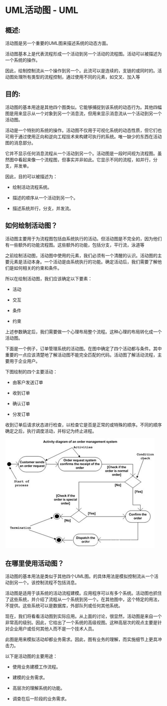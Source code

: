 # UML活动图 - UML

## 概述:

活动图是另一个重要的UML图来描述系统的动态方面。

活动图基本上是代表流程形成一个活动到另一个活动的流程图。活动可以被描述为一个系统的操作。

因此，绘制控制流从一个操作到另一个。此流可以是连续的，支链的或同时的。活动图处理所有类型的流程控制，通过使用不同的元素，如交叉、加入等

## 目的:

活动图的基本用途是其他四个图类似。它能够捕捉到该系统的动态行为。其他四幅图是用来显示从一个对象到另一个消息流，但用来显示消息流从一个活动到另一个活动图。

活动是一个特别的系统的操作。活动图不仅用于可视化系统的动态性质，但它们也可用于通过使用正向和逆向工程技术来构建可执行的系统。唯一缺少的东西在活动图的消息部分。

它并不显示任何消息流程从一个活动到另一个。活动图是一段时间视为流程图。虽然图中看起来像一个流程图，但事实并非如此。它显示不同的流程，如并行，分支，并发单。

因此，目的可以被描述为：

*   绘制活动流程系统。

*   描述的顺序从一个活动到另一个。

*   描述系统并行，分支，并发流。

## 如何绘制活动图？

活动图主要用于为流程图包括由系统执行的活动。但活动图是不完全的，因为他们有一些额外的功能流程图。这些额外的功能，包括分支，平行流，泳道等

之前绘制活动图，活动图中使用的元素，我们必须有一个清醒的认识。活动图的主要元素是活动本身。一个活动是由系统执行的功能。确定活动后，我们需要了解他们是如何相关的约束和条件。

所以在绘制活动图，我们应该确定以下要素：

*   活动

*   交互

*   条件

*   约束

上述参数确定后，我们需要做一个心理布局整个流程。这种心理的布局转化成一个活动图。

下面是一个例子，订单管理系统的活动图。在图中确定了四个活动都与条件。其中重要的一点应该清楚地了解活动图不能完全匹配的代码。活动图了解活动流程，主要用于企业用户。

下图绘制的四个主要活动：

*   由客户发送订单

*   收到订单

*   确认订单

*   分发订单

收到订单后请求状态进行检查，以检查它是否是正常的或特殊的顺序。不同的顺序确定之后，执行调度活动，并标记为终止进程。

![UML Activity Diagram](../img/163RT1E-0.jpg)

## 在哪里使用活动图？

活动图的基本用法是类似于其他四个UML图。的具体用法是模拟控制流从一个活动到另一个。该控制流程不包括消息。

活动图是适用于该系统的活动流程建模。应用程序可以有多个系统。活动图也抓住了这些系统，并介绍了流程从一个系统到另一个。在其他图中，这个特定的用法，不提供。这些系统可以是数据库，外部队列或任何其他系统。

现在，我们将看看活动图到实际应用。从上面的讨论，很显然，活动图是来自一个非常高的级别。因此，它给出了一个系统的高级视图。这种高层次的观点主要是针对企业用户或任何其他人而不是一个技术人员。

此图是用来模拟活动却都业务需求。因此，图有业务的理解，而实施细节上更具冲击力。

以下是活动图的主要用途：

*   使用业务建模工作流程。

*   建模的业务需求。

*   高层次的理解系统的功能。

*   调查在后一阶段的业务需求。

 